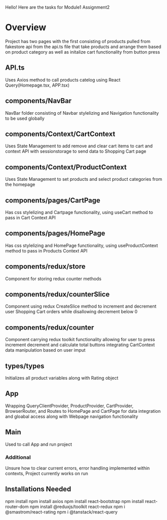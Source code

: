 Hello! Here are the tasks for Module1 Assignment2

# Overview
Project has two pages with the first consisting of products pulled from fakestore api from the api.ts file that take products and arrange them based on product category as well as initalize cart functionality from button press

## API.ts
Uses Axios method to call products catelog using React Query(Homepage.tsx, APP.tsx)

## components/NavBar
NavBar folder consisting of Navbar stylelizing and Navigation functionality to be used globally

## components/Context/CartContext
Uses State Management to add remove and clear cart items to cart and context API with sessionstorage to send data to Shopping Cart page

## components/Context/ProductContext
Uses State Management to set products and select product categories from the homepage

## components/pages/CartPage
Has css stylelizing and Cartpage functionality, using useCart method to pass in Cart Context API

## components/pages/HomePage
Has css stylelizing and HomePage functionality, using useProductContext method to pass in Products Context API

## components/redux/store
Component for storing redux counter methods

## components/redux/counterSlice
Component using redux CreateSlice method to increment and decrement user Shopping Cart orders while disallowing decrement below 0

## components/redux/counter
Component carrying redux toolkit functionality allowing for user to press increment decrement and calculate total buttons integrating CartContext data manipulation based on user imput

## types/types
Initializes all product variables along with Rating object

## App
Wrapping QueryClientProvider, ProductProvider, CartProvider, BrowserRouter, and Routes to HomePage and CartPage for data integration and gloabal access along with Webpage navigation functionality

## Main
Used to call App and run project

### Additional
Unsure how to clear current errors, error handling implemented within contexts, Project currently works on run

## Installations Needed
npm install
npm install axios
npm install react-bootstrap
npm install react-router-dom
npm install @reduxjs/toolkit react-redux
npm i @smastrom/react-rating
npm i @tanstack/react-query